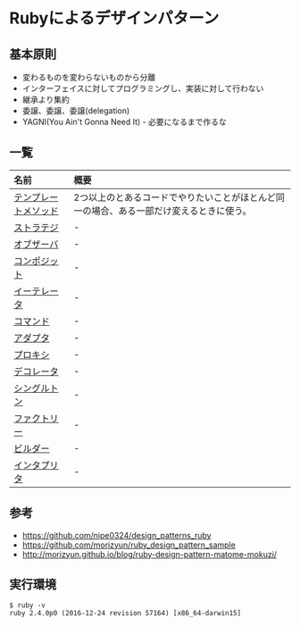 # Rubyによるデザインパターン
## 基本原則
* 変わるものを変わらないものから分離
* インターフェイスに対してプログラミングし、実装に対して行わない
* 継承より集約
* 委譲、委譲、委譲(delegation)
* YAGNI(You Ain't Gonna Need It) - 必要になるまで作るな

## 一覧

| 名前 | 概要 |
|:---|:---|
| [テンプレートメソッド](https://github.com/rikoroku/ruby_design_patterns/template_method) | 2つ以上のとあるコードでやりたいことがほとんど同一の場合、ある一部だけ変えるときに使う。 |
| [ストラテジ](https://github.com/rikoroku/ruby_design_patterns/strategy) | - |
| [オブザーバ](https://github.com/rikoroku/ruby_design_patterns/observer) | - |
| [コンポジット](https://github.com/rikoroku/ruby_design_patterns/composite) | - |
| [イーテレータ](https://github.com/rikoroku/ruby_design_patterns/iterator) | - |
| [コマンド](https://github.com/rikoroku/ruby_design_patterns/commands) | - |
| [アダプタ](https://github.com/rikoroku/ruby_design_patterns/adapter) | - |
| [プロキシ](https://github.com/rikoroku/ruby_design_patterns/proxy) | - |
| [デコレータ](https://github.com/rikoroku/ruby_design_patterns/decorator) | - |
| [シングルトン](https://github.com/rikoroku/ruby_design_patterns/singleton) | - |
| [ファクトリー](https://github.com/rikoroku/ruby_design_patterns/factory) | - |
| [ビルダー](https://github.com/rikoroku/ruby_design_patterns/builder) | - |
| [インタプリタ](https://github.com/rikoroku/ruby_design_patterns/interpreter) | - |

## 参考
* https://github.com/nipe0324/design_patterns_ruby
* https://github.com/morizyun/ruby_design_pattern_sample
* http://morizyun.github.io/blog/ruby-design-pattern-matome-mokuzi/

## 実行環境
```
$ ruby -v
ruby 2.4.0p0 (2016-12-24 revision 57164) [x86_64-darwin15]
```
